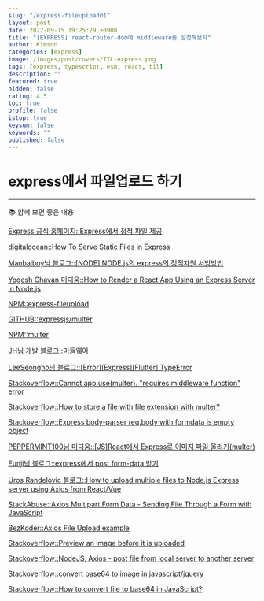 ```yaml
---
slug: "/express-fileupload01"
layout: post
date: 2022-09-15 19:25:29 +0900
title: "[EXPRESS] react-router-dom에 middleware를 설정해보자"
author: Kimson
categories: [express]
image: /images/post/covers/TIL-express.png
tags: [express, typescript, esm, react, til]
description: ""
featured: true
hidden: false
rating: 4.5
toc: true
profile: false
istop: true
keysum: false
keywords: ""
published: false
---
```


# express에서 파일업로드 하기

---

📚 함께 보면 좋은 내용

[Express 공식 홈페이지::Express에서 정적 파일 제공](https://expressjs.com/ko/starter/static-files.html)

[digitalocean::How To Serve Static Files in Express](https://www.digitalocean.com/community/tutorials/nodejs-serving-static-files-in-express)

[Manbalboy님 블로그::[NODE] NODE.js의 express의 정적자원 서빙방법](https://manbalboy.github.io/javascript/express-static.html)

[Yogesh Chavan 미디움::How to Render a React App Using an Express Server in Node.js](https://levelup.gitconnected.com/how-to-render-react-app-using-express-server-in-node-js-a428ec4dfe2b)

[NPM::express-fileupload](https://www.npmjs.com/package/express-fileupload)

[GITHUB::expressjs/multer](https://github.com/expressjs/multer)

[NPM::multer](https://www.npmjs.com/package/multer)

[JH님 개발 블로그::미들웨어](https://ts2ree.tistory.com/207)

[LeeSeongho님 블로그::[Error][Express][Flutter] TypeError](https://leeseongho.tistory.com/130)

[Stackoverflow::Cannot app.use(multer). "requires middleware function" error](https://stackoverflow.com/questions/31496100/cannot-app-usemulter-requires-middleware-function-error)

[Stackoverflow::How to store a file with file extension with multer?](https://stackoverflow.com/questions/31592726/how-to-store-a-file-with-file-extension-with-multer)

[Stackoverflow::Express body-parser req.body with formdata is empty object](https://stackoverflow.com/questions/44861517/express-body-parser-req-body-with-formdata-is-empty-object)

[PEPPERMINT100님 미디움::[JS]React에서 Express로 이미지 파일 올리기(multer)](https://krpeppermint100.medium.com/js-react%EC%97%90%EC%84%9C-express%EB%A1%9C-%EC%9D%B4%EB%AF%B8%EC%A7%80-%ED%8C%8C%EC%9D%BC-%EC%98%AC%EB%A6%AC%EA%B8%B0-multer-f398adf6dbdd)

[Eunji님 블로그::express에서 post form-data 받기](https://kim-eun-ji.github.io/TIL/NodeJs/x-www-form-urlencoded.html#%E1%84%89%E1%85%A5%E1%86%AF%E1%84%8C%E1%85%A5%E1%86%BC-%E1%84%87%E1%85%A1%E1%86%BC%E1%84%87%E1%85%A5%E1%86%B8)

[Uros Randelovic 블로그::How to upload multiple files to Node.js Express server using Axios from React/Vue](https://uros-randelovic.medium.com/how-to-upload-multiple-files-to-node-js-express-server-using-axios-from-react-vue-82cbc7aac55)

[StackAbuse::Axios Multipart Form Data - Sending File Through a Form with JavaScript](https://stackabuse.com/axios-multipart-form-data-sending-file-through-a-form-with-javascript/)

[BezKoder::Axios File Upload example](https://www.bezkoder.com/axios-file-upload/#Axios_File_Upload_Response_Body)

[Stackoverflow::Preview an image before it is uploaded](https://stackoverflow.com/questions/4459379/preview-an-image-before-it-is-uploaded)

[Stackoverflow::NodeJS, Axios - post file from local server to another server](https://stackoverflow.com/questions/53038900/nodejs-axios-post-file-from-local-server-to-another-server)

[Stackoverflow::convert base64 to image in javascript/jquery](https://stackoverflow.com/questions/21227078/convert-base64-to-image-in-javascript-jquery)

[Stackoverflow::How to convert file to base64 in JavaScript?](https://stackoverflow.com/questions/36280818/how-to-convert-file-to-base64-in-javascript)
